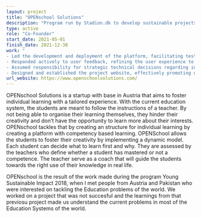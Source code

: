 ```yaml
---
layout: project
title: "OPENschool Solutions"
description: "Program run by Stadion.dk to develop sustainable projects in Copenhagen."
type: active
role: "Co-Founder"
start_date: 2021-05-01
finish_date: 2021-12-30
work: "
- Led the development and deployment of the platform, facilitating testing and usage by students.<br>
- Responded actively to user feedback, refining the user experience to ensure optimal engagement.<br>
- Assumed responsibility for strategic technical decisions regarding integration with external tools and the creation of APIs.<br>
- Designed and established the project website, effectively promoting our initiatives and maintaining communication with interested parties."
url_website: https://www.openschoolsolutions.com/
---
```

OPENschool Solutions is a startup with base in Austria that aims to foster individual learning with a tailored experience. With the current education system, the students are meant to follow the instructions of a teacher. By not being able to organise their learning themselves, they hinder their creativity and don’t have the opportunity to learn more about their interests. OPENschool tackles that by creating an structure for individual learning by creating a platform with competency based learning. OPENSchool allows the students to foster their creativity by implementing a dynamic model. Each student can decide what to learn first and why. They are assessed by the teachers who define whether a student has mastered or not a competence. The teacher serve as a coach that will guide the students towards the right use of their knowledge in real life.

OPENschool is the result of the work made during the program Young Sustainable Impact 2018, when I met people from Austria and Pakistan who were interested on tackling the Education problems of the world. We worked on a project that was not succesful and the learnings from that previosu project made us understand the current problems in most of the Education Systems of the world.


